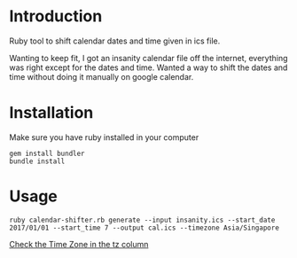 # Introduction

Ruby tool to shift calendar dates and time given in ics file.

Wanting to keep fit, I got an insanity calendar file off the internet, everything was right except for the dates and time. Wanted a way to shift the dates and time without doing it manually on google calendar.

# Installation

Make sure you have ruby installed in your computer

    gem install bundler
    bundle install

# Usage

    ruby calendar-shifter.rb generate --input insanity.ics --start_date 2017/01/01 --start_time 7 --output cal.ics --timezone Asia/Singapore

[Check the Time Zone in the tz column](https://en.wikipedia.org/wiki/List_of_tz_database_time_zones)
